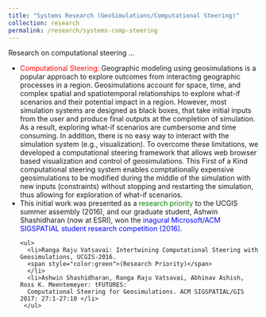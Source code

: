 ```yaml
---
title: "Systems Research (GeoSimulations/Computational Steering)"
collection: research
permalink: /research/systems-comp-steering
---
```


Research on computational steering ...

<ul>
  <li><span style="color:red">Computational Steering:</span> Geographic modeling using geosimulations is a 
    popular approach to explore outcomes from interacting geographic processes in a region. Geosimulations account for 
    space, time, and complex spatial and spatiotemporal relationships to explore what-if scenarios and their potential 
    impact in a region. However, most simulation systems are designed as black boxes, that take initial inputs from the 
    user and produce final outputs at the completion of simulation. As a result, exploring what-if scenarios are cumbersome 
    and time consuming. In addition, there is no easy way to interact with the simulation system (e.g., visualization). 
    To overcome these limitations, we developed a computational steering framework that allows web browser based visualization 
    and control of geosimulations. This First of a Kind computational steering system enables comptationally expensive geosimulations
    to be modified during the middle of the simulation with new inputs (constraints) without stopping and restarting the simulation,
    thus allowing for exploration of what-if scenarios. 
  </li>
  <li>This initial work was presented as a <span style="color:green">research priority</span> to the 
    UCGIS summer assembly (2016), and our graduate student, Ashwin Shashidharan (now at ESRI), won the 
    <span style="color:blue">inagural Microsoft/ACM SIGSPATIAL student research competition (2016).</span>
    
    <ul>
      <li>Ranga Raju Vatsavai: Intertwining Computational Steering with Geosimulations, UCGIS-2016. 
      <span style="color:green">(Research Priority)</span>
      </li>
      <li>Ashwin Shashidharan, Ranga Raju Vatsavai, Abhinav Ashish, Ross K. Meentemeyer: tFUTURES: 
      Computational Steering for Geosimulations. ACM SIGSPATIAL/GIS 2017: 27:1-27:10 </li>
     </ul>
  </li>
</ul>

